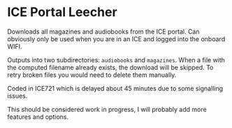ICE Portal Leecher
==================

Downloads all magazines and audiobooks from the ICE portal. Can obviously only be used
when you are in an ICE and logged into the onboard WIFI.

Outputs into two subdirectories: `audiobooks` and `magazines`. When a file with the
computed filename already exists, the download will be skipped. To retry broken files
you would need to delete them manually.

Coded in ICE721 which is delayed about 45 minutes due to some signalling issues.


This should be considered work in progress, I will probably add more features and options.
